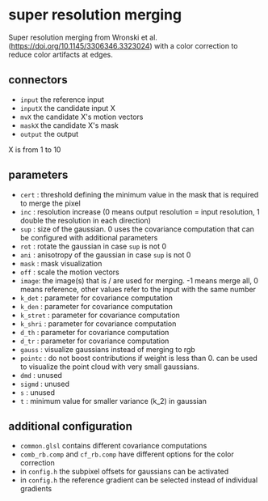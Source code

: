 # super resolution merging

Super resolution merging from Wronski et al. (https://doi.org/10.1145/3306346.3323024)
with a color correction to reduce color artifacts at edges.

## connectors

* `input` the reference input
* `inputX` the candidate input X
* `mvX` the candidate X's motion vectors
* `maskX` the candidate X's mask
* `output` the output

X is from 1 to 10

## parameters
* `cert` : threshold defining the minimum value in the mask that is required to merge the pixel
* `inc` : resolution increase (0 means output resolution = input resolution, 1 double the resolution in each direction)
* `sup` : size of the gaussian. 0 uses the covariance computation that can be configured with additional parameters
* `rot` : rotate the gaussian in case `sup` is not 0
* `ani` : anisotropy of the gaussian in case `sup` is not 0
* `mask` : mask visualization
* `off` : scale the motion vectors
* `image`: the image(s) that is / are used for merging. -1 means merge all, 0 means reference, other values refer to the input with the same number
* `k_det` : parameter for covariance computation
* `k_den` : parameter for covariance computation
* `k_stret` : parameter for covariance computation
* `k_shri` : parameter for covariance computation
* `d_th` : parameter for covariance computation
* `d_tr` : parameter for covariance computation
* `gauss` : visualize gaussians instead of merging to rgb
* `pointc` : do not boost contributions if weight is less than 0. can be used to visualize the point cloud with very small gaussians.
* `dmd` : unused
* `sigmd` : unused
* `s` : unused
* `t` : minimum value for smaller variance (k_2) in gaussian

## additional configuration
* `common.glsl` contains different covariance computations
* `comb_rb.comp` and `cf_rb.comp` have different options for the color correction
* in `config.h` the subpixel offsets for gaussians can be activated
* in `config.h` the reference gradient can be selected instead of individual gradients
